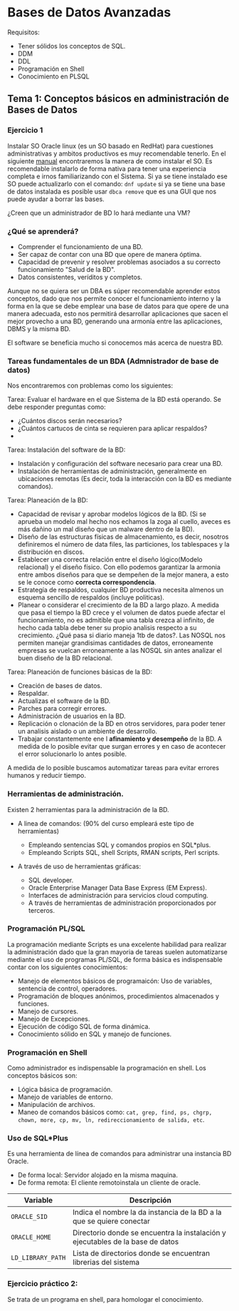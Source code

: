 # Bases de Datos Avanzadas

Requisitos:
* Tener sólidos los conceptos de SQL.
* DDM
* DDL
* Programación en Shell
* Conocimiento en PLSQL

## Tema 1: Conceptos básicos en administración de Bases de Datos

### Ejercicio 1

Instalar SO Oracle linux (es un SO basado en RedHat) para cuestiones administrativas y ambitos productivos es muy recomendable tenerlo. En el siguiente [manual]() encontraremos la manera de como instalar el SO. Es recomendable instalarlo de forma nativa para tener una experiencia completa e irnos familiarizando con el Sistema. 
Si ya se tiene instalado ese SO puede actualizarlo con el comando: `dnf update` si ya se tiene una base de datos instalada es posible usar `dbca remove` que es una GUI que nos puede ayudar a borrar las bases.

¿Creen que un administrador de BD lo hará mediante una VM? 

### ¿Qué se aprenderá?

* Comprender el funcionamiento de una BD.
* Ser capaz de contar con una BD que opere de manera óptima.
* Capacidad de prevenir y resolver problemas asociados a su correcto funcionamiento "Salud de la BD".
* Datos consistentes, veríditos y completos.

Aunque no se quiera ser un DBA es súper recomendable aprender estos conceptos, dado que nos permite conocer el funcionamiento interno y la forma en la que se debe emplear una base de datos para que opere de una manera adecuada, esto nos permitirá desarrollar aplicaciones que sacen el mejor provecho a una BD, generando una armonía entre las aplicaciones, DBMS y la misma BD.

El software se beneficia mucho si conocemos más acerca de nuestra BD.

### Tareas fundamentales de un BDA (Admnistrador de base de datos)

Nos encontraremos con problemas como los siguientes:

Tarea: Evaluar el hardware en el que Sistema de la BD está operando. Se debe responder preguntas como:

* ¿Cuántos discos serán necesarios?
* ¿Cuántos cartucos de cinta se requieren para aplicar respaldos?
* 

Tarea: Instalación del software de la BD:

* Instalación y configuración del software necesario para crear una BD.
* Instalación de herramientas de administración, generalmente en ubicaciones remotas (Es decir, toda la interacción con la BD es mediante comandos). 

Tarea: Planeación de la BD:

* Capacidad de revisar y aprobar modelos lógicos de la BD. (Si se aprueba un modelo mal hecho nos echamos la zoga al cuello, aveces es más dañino un mal diseño que un malware dentro de la BD).
* Diseño de las estructuras físicas de almacenamiento, es decir, nosotros definiremos el número de data files,  las particiones, los tablespaces y la distribución en discos.
* Establecer una correcta relación entre el diseño lógico(Modelo relacional) y el diseño físico. Con ello podemos garantizar la armonia entre ambos diseños para que se dempeñen de la mejor manera, a esto se le conoce como **correcta correspondencia**.
* Estrategía de respaldos, cualquier BD productiva necesita almenos un esquema sencillo de respaldos (incluye politicas).
* Planear o considerar el crecimiento de la BD a largo plazo. A medida que pasa el tiempo la BD crece y el volumen de datos puede afectar el funcionamiento, no es admitible que una tabla crezca al infinito, de hecho cada tabla debe tener su propio analisis respecto a su crecimiento. ¿Qué pasa si diario maneja 1tb de datos?. Las NOSQL nos permiten manejar grandisimas cantidades de datos, erroneamente empresas se vuelcan erroneamente a las NOSQL sin antes analizar el buen diseño de la BD relacional.

Tarea: Planeación de funciones básicas de la BD:

* Creación de bases de datos.
* Respaldar.
* Actualizas el software de la BD.
* Parches para corregir errores.
* Administración de usuarios en la BD.
* Replicación o clonación de la BD en otros servidores, para poder tener un analisis aislado o un ambiente de desarrollo.
* Trabajar constantemente ene l **afinamiento y desempeño** de la BD. A medida de lo posible evitar que surgan errores y en caso de acontecer el error solucionarlo lo antes posible.

A medida de lo posible buscamos automatizar tareas para evitar errores humanos y reducir tiempo.

### Herramientas de administración.

Existen 2 herramientas para la administración de la BD.

* A linea de comandos: (90% del curso empleará este tipo de herramientas)
    - Empleando sentencias SQL y comandos propios en SQL*plus.
    - Empleando Scripts SQL, shell Scripts, RMAN scripts, Perl scripts.

* A través de uso de herramientas gráficas:
    - SQL developer.
    - Oracle Enterprise Manager Data Base Express (EM Express).
    - Interfaces de administración para servicios cloud computing.
    - A través de herramientas de administración proporcionados por terceros.

### Programación PL/SQL

La programación mediante Scripts es una excelente habilidad para realizar la administración dado que la gran mayoria de tareas suelen automatizarse mediante el uso de programas PL/SQL, de forma básica es indispensable contar con los siguientes conocimientos:

* Manejo de elementos básicos de programaicón: Uso de variables, sentencia de control, operadores.
* Programación de bloques anónimos, procedimientos almacenados y funciones.
* Manejo de cursores.
* Manejo de Excepciones.
* Ejecución de código SQL de forma dinámica.
* Conocimiento sólido en SQL y manejo de funciones.

### Programación en Shell

Como administrador es indispensable la programación en shell. Los conceptos básicos son:
* Lógica básica de programación.
* Manejo de variables de entorno.
* Manipulación de archivos.
* Maneo de comandos básicos como: `cat, grep, find, ps, chgrp, chown, more, cp, mv, ln, redireccionamiento de salida, etc`.

### Uso de SQL*Plus

Es una herramienta de línea de comandos para administrar una instancia BD Oracle.

* De forma local: Servidor alojado en la misma maquina.
* De forma remota: El cliente remotoinstala un cliente de oracle.

| Variable | Descripción |
| --- | --- |
| `ORACLE_SID` | Indica el nombre la da instancia de la BD a la que se quiere conectar |
| `ORACLE_HOME` | Directorio donde se encuentra la instalación y ejecutables de la base de datos |
| `LD_LIBRARY_PATH` | Lista de directorios donde se encuentran librerias del sistema |

### Ejercicio práctico 2:

Se trata de un programa en shell, para homologar el conocimiento.